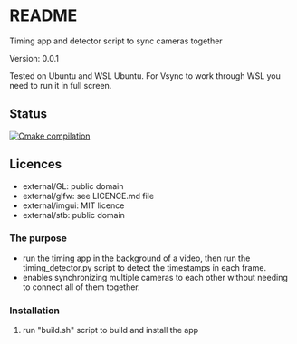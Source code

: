 # README

Timing app and detector script to sync cameras together

Version: 0.0.1

Tested on Ubuntu and WSL Ubuntu.  For Vsync to work through WSL you need to run it in full screen.

## Status

[![Cmake compilation](https://github.com/Steinthor/Timing/actions/workflows/github-actions.yml/badge.svg)](https://github.com/Steinthor/Timing/actions/workflows/github-actions.yml)

## Licences ##

* external/GL: public domain
* external/glfw: see LICENCE.md file
* external/imgui: MIT licence
* external/stb: public domain

### The purpose ###

* run the timing app in the background of a video, then run the timing_detector.py script to detect the timestamps in each frame.
* enables synchronizing multiple cameras to each other without needing to connect all of them together.

### Installation

1. run "build.sh" script to build and install the app
